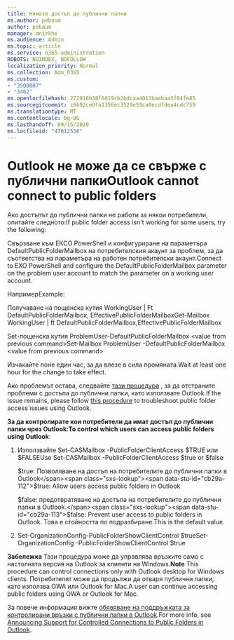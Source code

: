 ```yaml
---
title: Нямате достъп до публични папки
ms.author: pebaum
author: pebaum
manager: mnirkhe
ms.audience: Admin
ms.topic: article
ms.service: o365-administration
ROBOTS: NOINDEX, NOFOLLOW
localization_priority: Normal
ms.collection: Adm_O365
ms.custom:
- "3500007"
- "3462"
ms.openlocfilehash: 272918b38f6019cb2bdcaa4013baebaa5f04fe85
ms.sourcegitcommit: c6692ce0fa1358ec3529e59ca0ecdfdea4cdc759
ms.translationtype: MT
ms.contentlocale: bg-BG
ms.lasthandoff: 09/15/2020
ms.locfileid: "47812536"
---
```

# <a name="outlook-cannot-connect-to-public-folders"></a><span data-ttu-id="cb29a-102">Outlook не може да се свърже с публични папки</span><span class="sxs-lookup"><span data-stu-id="cb29a-102">Outlook cannot connect to public folders</span></span>

<span data-ttu-id="cb29a-103">Ако достъпът до публични папки не работи за някои потребители, опитайте следното:</span><span class="sxs-lookup"><span data-stu-id="cb29a-103">If public folder access isn't working for some users, try the following:</span></span>

<span data-ttu-id="cb29a-104">Свързване към ЕКСО PowerShell и конфигуриране на параметъра DefaultPublicFolderMailbox на потребителския акаунт за проблем, за да съответства на параметъра на работен потребителски акаунт.</span><span class="sxs-lookup"><span data-stu-id="cb29a-104">Connect to EXO PowerShell and configure the DefaultPublicFolderMailbox parameter on the problem user account to match the parameter on a working user account.</span></span>

<span data-ttu-id="cb29a-105">Например</span><span class="sxs-lookup"><span data-stu-id="cb29a-105">Example:</span></span>

<span data-ttu-id="cb29a-106">Получаване на пощенска кутия WorkingUser | Ft DefaultPublicFolderMailbox, EffectivePublicFolderMailbox</span><span class="sxs-lookup"><span data-stu-id="cb29a-106">Get-Mailbox WorkingUser | ft DefaultPublicFolderMailbox,EffectivePublicFolderMailbox</span></span>

<span data-ttu-id="cb29a-107">Set-пощенска кутия ProblemUser-DefaultPublicFolderMailbox \<value from previous command></span><span class="sxs-lookup"><span data-stu-id="cb29a-107">Set-Mailbox ProblemUser -DefaultPublicFolderMailbox \<value from previous command></span></span>

<span data-ttu-id="cb29a-108">Изчакайте поне един час, за да влезе в сила промяната.</span><span class="sxs-lookup"><span data-stu-id="cb29a-108">Wait at least one hour for the change to take effect.</span></span>

<span data-ttu-id="cb29a-109">Ако проблемът остава, следвайте [тази процедура](https://aka.ms/pfcte) , за да отстраните проблеми с достъпа до публични папки, като използвате Outlook.</span><span class="sxs-lookup"><span data-stu-id="cb29a-109">If the issue remains, please follow [this procedure](https://aka.ms/pfcte) to troubleshoot public folder access issues using Outlook.</span></span>
 
<span data-ttu-id="cb29a-110">**За да контролирате кои потребители да имат достъп до публични папки чрез Outlook**:</span><span class="sxs-lookup"><span data-stu-id="cb29a-110">**To control which users can access public folders using Outlook**:</span></span>

1.  <span data-ttu-id="cb29a-111">Използвайте Set-CASMailbox <mailboxname> -PublicFolderClientAccess $TRUE или $FALSE</span><span class="sxs-lookup"><span data-stu-id="cb29a-111">Use Set-CASMailbox <mailboxname> -PublicFolderClientAccess $true or $false</span></span>  
      
    <span data-ttu-id="cb29a-112">$true: Позволяване на достъп на потребителите до публични папки в Outlook</span><span class="sxs-lookup"><span data-stu-id="cb29a-112">$true: Allow users access public folders in Outlook</span></span>  
      
    <span data-ttu-id="cb29a-113">$false: предотвратяване на достъпа на потребителите до публични папки в Outlook.</span><span class="sxs-lookup"><span data-stu-id="cb29a-113">$false: Prevent user access to public folders in Outlook.</span></span> <span data-ttu-id="cb29a-114">Това е стойността по подразбиране.</span><span class="sxs-lookup"><span data-stu-id="cb29a-114">This is the default value.</span></span>  
        
2.  <span data-ttu-id="cb29a-115">Set-OrganizationConfig-PublicFolderShowClientControl $true</span><span class="sxs-lookup"><span data-stu-id="cb29a-115">Set-OrganizationConfig -PublicFolderShowClientControl $true</span></span>   
      
<span data-ttu-id="cb29a-116">**Забележка** Тази процедура може да управлява връзките само с настолната версия на Outlook за клиенти на Windows.</span><span class="sxs-lookup"><span data-stu-id="cb29a-116">**Note** This procedure can control connections only with Outlook desktop for Windows clients.</span></span> <span data-ttu-id="cb29a-117">Потребителят може да продължи да отваря публични папки, като използва OWA или Outlook for Mac.</span><span class="sxs-lookup"><span data-stu-id="cb29a-117">A user can continue accessing public folders using OWA or Outlook for Mac.</span></span>
 
<span data-ttu-id="cb29a-118">За повече информация вижте [обявяване на поддръжката за контролирани връзки с публични папки в Outlook](https://aka.ms/controlpf).</span><span class="sxs-lookup"><span data-stu-id="cb29a-118">For more info, see [Announcing Support for Controlled Connections to Public Folders in Outlook](https://aka.ms/controlpf).</span></span>